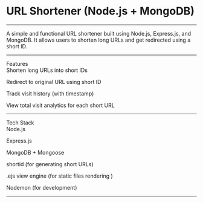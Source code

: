 
# URL Shortener (Node.js + MongoDB)
<hr>
A simple and functional URL shortener built using Node.js, Express.js, and MongoDB. It allows users to shorten long URLs and get redirected using a short ID.
<br>
<hr>
Features<br>
Shorten long URLs into short IDs<br>

Redirect to original URL using short ID<br>

Track visit history (with timestamp)<br>

View total visit analytics for each short URL<br>
<hr>
 Tech Stack<br>
Node.js<br>

Express.js<br>

MongoDB + Mongoose<br>

shortid (for generating short URLs)<br>

.ejs view engine (for static files rendering )<br>

Nodemon (for development)<br>
<hr>
